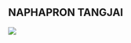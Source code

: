 <h2>NAPHAPRON TANGJAI</h2>
<img src="Naphaporn-Tangai/github-header-image.png">
<!--
**Naphaporn-Tangai/Naphaporn-Tangai** is a ✨ _special_ ✨ repository because its `README.md` (this file) appears on your GitHub profile.

Here are some ideas to get you started:

- 🔭 I’m currently working on ...
- 🌱 I’m currently learning ...
- 👯 I’m looking to collaborate on ...
- 🤔 I’m looking for help with ...
- 💬 Ask me about ...
- 📫 How to reach me: ...
- 😄 Pronouns: ...
- ⚡ Fun fact: ...
-->
